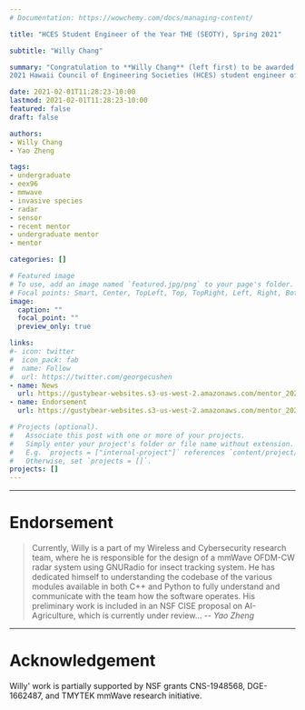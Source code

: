 ```yaml
---
# Documentation: https://wowchemy.com/docs/managing-content/

title: "HCES Student Engineer of the Year THE (SEOTY), Spring 2021"

subtitle: "Willy Chang"

summary: "Congratulation to **Willy Chang** (left first) to be awarded the
2021 Hawaii Council of Engineering Societies (HCES) student engineer of the year (SEOTY)."

date: 2021-02-01T11:28:23-10:00
lastmod: 2021-02-01T11:28:23-10:00
featured: false
draft: false

authors:
- Willy Chang
- Yao Zheng

tags:
- undergraduate
- eex96
- mmwave
- invasive species
- radar
- sensor
- recent mentor
- undergraduate mentor
- mentor

categories: []

# Featured image
# To use, add an image named `featured.jpg/png` to your page's folder.
# Focal points: Smart, Center, TopLeft, Top, TopRight, Left, Right, BottomLeft, Bottom, BottomRight.
image:
  caption: ""
  focal_point: ""
  preview_only: true

links:
#- icon: twitter
#  icon_pack: fab
#  name: Follow
#  url: https://twitter.com/georgecushen
- name: News
  url: https://gustybear-websites.s3-us-west-2.amazonaws.com/mentor_2021_spring_seoty_willy_chang/Wiliki_Feb2021_Proof.pdf
- name: Endorsement
  url: https://gustybear-websites.s3-us-west-2.amazonaws.com/mentor_2021_spring_seoty_willy_chang/chang_willy_seoty_reference.pdf

# Projects (optional).
#   Associate this post with one or more of your projects.
#   Simply enter your project's folder or file name without extension.
#   E.g. `projects = ["internal-project"]` references `content/project/deep-learning/index.md`.
#   Otherwise, set `projects = []`.
projects: []
---
```

***

# Endorsement
> Currently, Willy is a part of my Wireless and Cybersecurity research team, where he is responsible for the design of a mmWave OFDM-CW radar system using GNURadio for insect tracking system. He has dedicated himself to understanding the codebase of the various modules available in both C++ and Python to fully understand and communicate with the team how the software operates. His preliminary work is included in an NSF CISE proposal on AI-Agriculture, which is currently under review... 
> -- <cite>Yao Zheng</cite>
> 

***
# Acknowledgement
Willy' work is partially supported by NSF grants CNS-1948568, DGE-1662487, and
TMYTEK mmWave research initiative.

